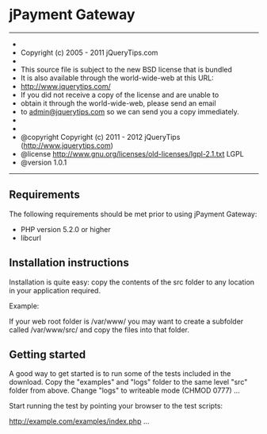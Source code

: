 # jPayment Gateway

**************************************************************************************
*
* Copyright (c) 2005 - 2011 jQueryTips.com
*
* This source file is subject to the new BSD license that is bundled
* It is also available through the world-wide-web at this URL:
* http://www.jquerytips.com/
* If you did not receive a copy of the license and are unable to
* obtain it through the world-wide-web, please send an email
* to admin@jquerytips.com so we can send you a copy immediately.
*
*
* @copyright  Copyright (c) 2011 - 2012 jQueryTips (http://www.jquerytips.com)
* @license    http://www.gnu.org/licenses/old-licenses/lgpl-2.1.txt	LGPL
* @version    1.0.1
**************************************************************************************

Requirements
------------

The following requirements should be met prior to using jPayment Gateway:
* PHP version 5.2.0 or higher
* libcurl

Installation instructions
-------------------------

Installation is quite easy: copy the contents of the src folder to any location
in your application required.

Example:

If your web root folder is /var/www/ you may want to create a subfolder called
/var/www/src/ and copy the files into that folder.


Getting started
---------------

A good way to get started is to run some of the tests included in the download.
Copy the "examples" and "logs" folder to the same level "src" folder from above.
Change "logs" to writeable mode (CHMOD 0777)
...

Start running the test by pointing your browser to the test scripts:

http://example.com/examples/index.php
...